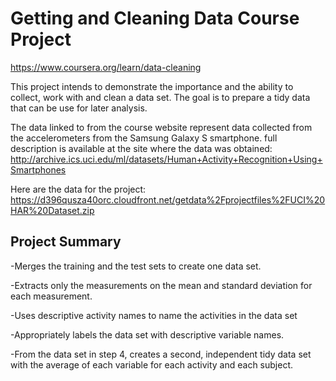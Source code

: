 # Getting and Cleaning Data Course Project 
  https://www.coursera.org/learn/data-cleaning
  
  This project intends to demonstrate the importance and the ability to collect, work with and clean a data set. The goal is to prepare a tidy data that can be use for later analysis. 
  

 The data linked to from the course website represent data collected from the accelerometers from the Samsung Galaxy S smartphone. 
 full description is available at the site where the data was obtained: http://archive.ics.uci.edu/ml/datasets/Human+Activity+Recognition+Using+Smartphones
 
 Here are the data for the project: https://d396qusza40orc.cloudfront.net/getdata%2Fprojectfiles%2FUCI%20HAR%20Dataset.zip
 
## Project Summary

-Merges the training and the test sets to create one data set.

-Extracts only the measurements on the mean and standard deviation for each measurement.

-Uses descriptive activity names to name the activities in the data set

-Appropriately labels the data set with descriptive variable names.

-From the data set in step 4, creates a second, independent tidy data set with the average of each variable for each activity and each subject.
